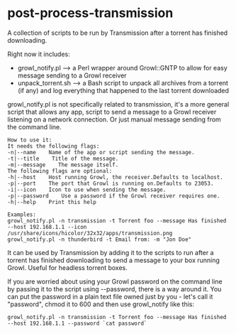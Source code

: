 post-process-transmission
=========================

A collection of scripts to be run by Transmission after a torrent has finished downloading.

Right now it includes:

* growl\_notify.pl --> a Perl wrapper around Growl::GNTP to allow for easy message sending to a Growl receiver
* unpack\_torrent.sh --> a Bash script to unpack all archives from a torrent (if any) and log everything that happened to the last torrent downloaded

growl\_notify.pl is not specifically related to transmission, it's a more general script that allows any app, script to send a message to a Growl receiver listening on a network
connection. Or just manual message sending from the command line.

    How to use it:
    It needs the following flags:
    -n|--name    Name of the app or script sending the message.
    -t|--title    Title of the message.
    -m|--message    The message itself.
    The following flags are optional:
    -h|--host    Host running Growl, the receiver.Defaults to localhost.
    -p|--port    The port that Growl is running on.Defaults to 23053.
    -i|--icon    Icon to use when sending the message.
    -p|--password    Use a password if the Growl receiver requires one.
    -h|--help    Print this help

    Examples:
    growl_notify.pl -n transmission -t Torrent foo --message Has finished --host 192.168.1.1 --icon /usr/share/icons/hicolor/32x32/apps/transmission.png
    growl_notify.pl -n thunderbird -t Email from: -m "Jon Doe"

It can be used by Transmission by adding it to the scripts to run after a torrent has finished downloading to send a message to your box running Growl. Useful for headless
torrent boxes.

If you are worried about using your Growl password on the command line by passing it to the script using --password, there is a way around it. You can put the password in a plain
text file owned just by you - let's call it "password", chmod it to 600 and then use growl\_notify like this:

    growl_notify.pl -n transmission -t Torrent foo --message Has finished --host 192.168.1.1 --password `cat password`
